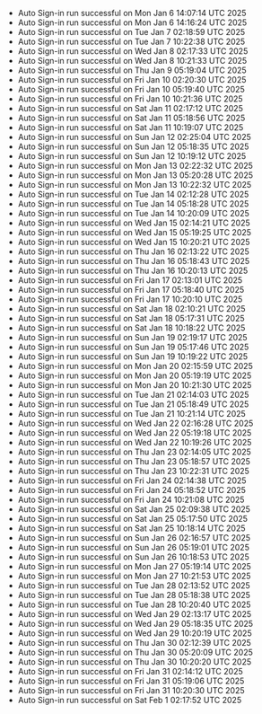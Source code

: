 - Auto Sign-in run successful on Mon Jan  6 14:07:14 UTC 2025
- Auto Sign-in run successful on Mon Jan  6 14:16:24 UTC 2025
- Auto Sign-in run successful on Tue Jan  7 02:18:59 UTC 2025
- Auto Sign-in run successful on Tue Jan  7 10:22:38 UTC 2025
- Auto Sign-in run successful on Wed Jan  8 02:17:33 UTC 2025
- Auto Sign-in run successful on Wed Jan  8 10:21:33 UTC 2025
- Auto Sign-in run successful on Thu Jan  9 05:19:04 UTC 2025
- Auto Sign-in run successful on Fri Jan 10 02:20:30 UTC 2025
- Auto Sign-in run successful on Fri Jan 10 05:19:40 UTC 2025
- Auto Sign-in run successful on Fri Jan 10 10:21:36 UTC 2025
- Auto Sign-in run successful on Sat Jan 11 02:17:12 UTC 2025
- Auto Sign-in run successful on Sat Jan 11 05:18:56 UTC 2025
- Auto Sign-in run successful on Sat Jan 11 10:19:07 UTC 2025
- Auto Sign-in run successful on Sun Jan 12 02:25:04 UTC 2025
- Auto Sign-in run successful on Sun Jan 12 05:18:35 UTC 2025
- Auto Sign-in run successful on Sun Jan 12 10:19:12 UTC 2025
- Auto Sign-in run successful on Mon Jan 13 02:22:32 UTC 2025
- Auto Sign-in run successful on Mon Jan 13 05:20:28 UTC 2025
- Auto Sign-in run successful on Mon Jan 13 10:22:32 UTC 2025
- Auto Sign-in run successful on Tue Jan 14 02:12:28 UTC 2025
- Auto Sign-in run successful on Tue Jan 14 05:18:28 UTC 2025
- Auto Sign-in run successful on Tue Jan 14 10:20:09 UTC 2025
- Auto Sign-in run successful on Wed Jan 15 02:14:21 UTC 2025
- Auto Sign-in run successful on Wed Jan 15 05:19:25 UTC 2025
- Auto Sign-in run successful on Wed Jan 15 10:20:21 UTC 2025
- Auto Sign-in run successful on Thu Jan 16 02:13:22 UTC 2025
- Auto Sign-in run successful on Thu Jan 16 05:18:43 UTC 2025
- Auto Sign-in run successful on Thu Jan 16 10:20:13 UTC 2025
- Auto Sign-in run successful on Fri Jan 17 02:13:01 UTC 2025
- Auto Sign-in run successful on Fri Jan 17 05:18:40 UTC 2025
- Auto Sign-in run successful on Fri Jan 17 10:20:10 UTC 2025
- Auto Sign-in run successful on Sat Jan 18 02:10:21 UTC 2025
- Auto Sign-in run successful on Sat Jan 18 05:17:31 UTC 2025
- Auto Sign-in run successful on Sat Jan 18 10:18:22 UTC 2025
- Auto Sign-in run successful on Sun Jan 19 02:19:17 UTC 2025
- Auto Sign-in run successful on Sun Jan 19 05:17:46 UTC 2025
- Auto Sign-in run successful on Sun Jan 19 10:19:22 UTC 2025
- Auto Sign-in run successful on Mon Jan 20 02:15:59 UTC 2025
- Auto Sign-in run successful on Mon Jan 20 05:19:19 UTC 2025
- Auto Sign-in run successful on Mon Jan 20 10:21:30 UTC 2025
- Auto Sign-in run successful on Tue Jan 21 02:14:03 UTC 2025
- Auto Sign-in run successful on Tue Jan 21 05:18:49 UTC 2025
- Auto Sign-in run successful on Tue Jan 21 10:21:14 UTC 2025
- Auto Sign-in run successful on Wed Jan 22 02:16:28 UTC 2025
- Auto Sign-in run successful on Wed Jan 22 05:19:18 UTC 2025
- Auto Sign-in run successful on Wed Jan 22 10:19:26 UTC 2025
- Auto Sign-in run successful on Thu Jan 23 02:14:05 UTC 2025
- Auto Sign-in run successful on Thu Jan 23 05:18:57 UTC 2025
- Auto Sign-in run successful on Thu Jan 23 10:22:31 UTC 2025
- Auto Sign-in run successful on Fri Jan 24 02:14:38 UTC 2025
- Auto Sign-in run successful on Fri Jan 24 05:18:52 UTC 2025
- Auto Sign-in run successful on Fri Jan 24 10:21:08 UTC 2025
- Auto Sign-in run successful on Sat Jan 25 02:09:38 UTC 2025
- Auto Sign-in run successful on Sat Jan 25 05:17:50 UTC 2025
- Auto Sign-in run successful on Sat Jan 25 10:18:14 UTC 2025
- Auto Sign-in run successful on Sun Jan 26 02:16:57 UTC 2025
- Auto Sign-in run successful on Sun Jan 26 05:19:01 UTC 2025
- Auto Sign-in run successful on Sun Jan 26 10:18:53 UTC 2025
- Auto Sign-in run successful on Mon Jan 27 05:19:14 UTC 2025
- Auto Sign-in run successful on Mon Jan 27 10:21:53 UTC 2025
- Auto Sign-in run successful on Tue Jan 28 02:13:52 UTC 2025
- Auto Sign-in run successful on Tue Jan 28 05:18:38 UTC 2025
- Auto Sign-in run successful on Tue Jan 28 10:20:40 UTC 2025
- Auto Sign-in run successful on Wed Jan 29 02:13:17 UTC 2025
- Auto Sign-in run successful on Wed Jan 29 05:18:35 UTC 2025
- Auto Sign-in run successful on Wed Jan 29 10:20:19 UTC 2025
- Auto Sign-in run successful on Thu Jan 30 02:12:39 UTC 2025
- Auto Sign-in run successful on Thu Jan 30 05:20:09 UTC 2025
- Auto Sign-in run successful on Thu Jan 30 10:20:20 UTC 2025
- Auto Sign-in run successful on Fri Jan 31 02:14:12 UTC 2025
- Auto Sign-in run successful on Fri Jan 31 05:19:06 UTC 2025
- Auto Sign-in run successful on Fri Jan 31 10:20:30 UTC 2025
- Auto Sign-in run successful on Sat Feb  1 02:17:52 UTC 2025

